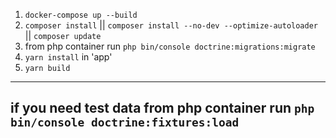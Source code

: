 1. `docker-compose up --build `
4. `composer install` || `composer install --no-dev --optimize-autoloader` || `composer update`
5. from php container run  `php bin/console doctrine:migrations:migrate`
6. `yarn install` in 'app' 
7. `yarn build`
-------------------------
if you need test data from php container run  `php bin/console doctrine:fixtures:load`
-------------------------
